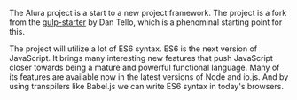 The Alura project is a start to a new project framework. The project is a fork from the [gulp-starter](https://github.com/greypants/gulp-starter) by Dan Tello, which is a phenominal starting point for this.

The project will utilize a lot of ES6 syntax. ES6 is the next version of JavaScript. It brings many interesting new features that push JavaScript closer towards being a mature and powerful functional language. Many of its features are available now in the latest versions of Node and io.js. And by using transpilers like Babel.js we can write ES6 syntax in today's browsers.

